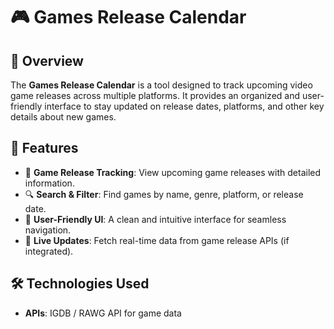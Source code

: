 # 🎮 Games Release Calendar

## 📌 Overview
The **Games Release Calendar** is a tool designed to track upcoming video game releases across multiple platforms. It provides an organized and user-friendly interface to stay updated on release dates, platforms, and other key details about new games.

## 🚀 Features
- 📅 **Game Release Tracking**: View upcoming game releases with detailed information.
- 🔍 **Search & Filter**: Find games by name, genre, platform, or release date.
- 🎨 **User-Friendly UI**: A clean and intuitive interface for seamless navigation.
- 📡 **Live Updates**: Fetch real-time data from game release APIs (if integrated).

## 🛠️ Technologies Used

- **APIs**: IGDB / RAWG API for game data
